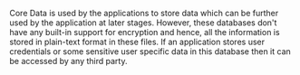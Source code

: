 
Core Data is used by the applications to store data which can be further
used by the application at later stages. However, these databases don't
have any built-in support for encryption and hence, all the information
is stored in plain-text format in these files. If an application stores
user credentials or some sensitive user specific data in this database
then it can be accessed by any third party.
